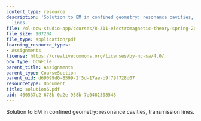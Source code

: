 ```yaml
---
content_type: resource
description: 'Solution to EM in confined geometry: resonance cavities, transmission
  lines.'
file: /ol-ocw-studio-app/courses/8-311-electromagnetic-theory-spring-2004/460537c2678b0a2e958b7e0481308548_solution6.pdf
file_size: 107204
file_type: application/pdf
learning_resource_types:
- Assignments
license: https://creativecommons.org/licenses/by-nc-sa/4.0/
ocw_type: OCWFile
parent_title: Assignments
parent_type: CourseSection
parent_uid: d69099d0-8599-2f5d-17ae-b9f79f728d07
resourcetype: Document
title: solution6.pdf
uid: 460537c2-678b-0a2e-958b-7e0481308548
---
```

Solution to EM in confined geometry: resonance cavities, transmission lines.